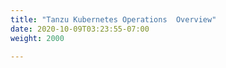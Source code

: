 ```yaml
---
title: "Tanzu Kubernetes Operations  Overview"
date: 2020-10-09T03:23:55-07:00
weight: 2000

---
```

